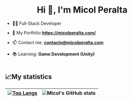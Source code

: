 <h1 align="center">Hi 👋, I'm Micol Peralta</h1>

- 👩‍💻 Full-Stack Developer

- 🚀 My Portfolio **https://micolperalta.com/**

- 📫 Contact me: **contacto@micolperalta.com**

- 📚 Learning: **Game Development (Unity)** <br> <br>
<!-- ![REACT](https://img.shields.io/badge/-REACT-2d79c7)  -->
<!-- ![ANGULAR](https://img.shields.io/badge/-ANGULAR-dd0031) ![TypeScript](https://img.shields.io/badge/-TypeScript-2d79c7) 
<!-- ![IONIC](https://img.shields.io/badge/-IONIC-4a8bff) -->

## 📈My statistics
|[![Top Langs](https://github-readme-stats.vercel.app/api/top-langs/?username=MicolPA&show_icons=true&theme=city_lights)](https://github.com/MicolPA/github-readme-stats)|![Micol's GitHub stats](https://github-readme-stats.vercel.app/api?username=MicolPA&show_icons=true&theme=city_lights)|
|---|---|
